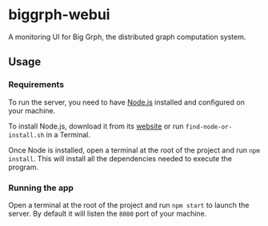 biggrph-webui
=============

A monitoring UI for Big Grph, the distributed graph computation system.


Usage
-----

### Requirements
To run the server, you need to have [Node.js](http://nodejs.org) installed and configured on your machine.

To install Node.js, download it from its [website](http://nodejs.org) or run `find-node-or-install.sh` in a Terminal.

Once Node is installed, open a terminal at the root of the project and run `npm install`. This will install all the dependencies needed to execute the program.

### Running the app
Open a terminal at the root of the project and run `npm start` to launch the server. By default it will listen the `8080` port of your machine.
